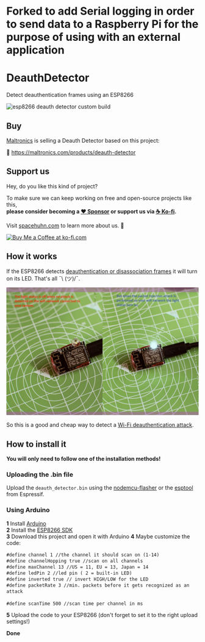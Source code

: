 # Forked to add Serial logging in order to send data to a Raspberry Pi for the purpose of using with an external application

# DeauthDetector
Detect deauthentication frames using an ESP8266

![esp8266 deauth detector custom build](https://raw.githubusercontent.com/spacehuhn/DeauthDetector/master/images/device.jpg)

## Buy

[Maltronics](https://maltronics.com/) is selling a Deauth Detector based on this project:  

🛒 https://maltronics.com/products/deauth-detector

## Support us

Hey, do you like this kind of project?  

To make sure we can keep working on free and open-source projects like this,  
**please consider becoming a [:heart: Sponsor](https://github.com/sponsors/spacehuhntech) or support us via [:coffee: Ko-fi](https://ko-fi.com/spacehuhn).**  

Visit [spacehuhn.com](https://spacehuhn.com) to learn more about us. :chicken:

<a href='https://ko-fi.com/G2G75FA4V' target='_blank'><img height='36' style='border:0px;height:36px;' src='https://cdn.ko-fi.com/cdn/kofi2.png?v=3' border='0' alt='Buy Me a Coffee at ko-fi.com' /></a>

## How it works  

If the ESP8266 detects [deauthentication or disassociation frames](https://mrncciew.com/2014/10/11/802-11-mgmt-deauth-disassociation-frames/) it will turn on its LED. That's all ¯\ (ツ)/¯.  

![blinky esp8266 deauth detector](https://raw.githubusercontent.com/spacehuhn/DeauthDetector/master/images/blink.jpg)

So this is a good and cheap way to detect a [Wi-Fi deauthentication attack](https://en.wikipedia.org/wiki/Wi-Fi_deauthentication_attack).  

## How to install it  

**You will only need to follow one of the installation methods!**

### Uploading the .bin file

Upload the `deauth_detector.bin` using the [nodemcu-flasher](https://github.com/nodemcu/nodemcu-flasher) or the [esptool](https://github.com/espressif/esptool) from Espressif.

### Using Arduino

**1** Install [Arduino](https://www.arduino.cc/en/Main/Software)  
**2** Install the [ESP8266 SDK](https://github.com/esp8266/Arduino)  
**3** Download this project and open it with Arduino
**4** Maybe customize the code:
```
#define channel 1 //the channel it should scan on (1-14)
#define channelHopping true //scan on all channels
#define maxChannel 13 //US = 11, EU = 13, Japan = 14
#define ledPin 2 //led pin ( 2 = built-in LED)
#define inverted true // invert HIGH/LOW for the LED
#define packetRate 3 //min. packets before it gets recognized as an attack

#define scanTime 500 //scan time per channel in ms
```
**5** Upload the code to your ESP8266 (don't forget to set it to the right upload settings!)

**Done**
